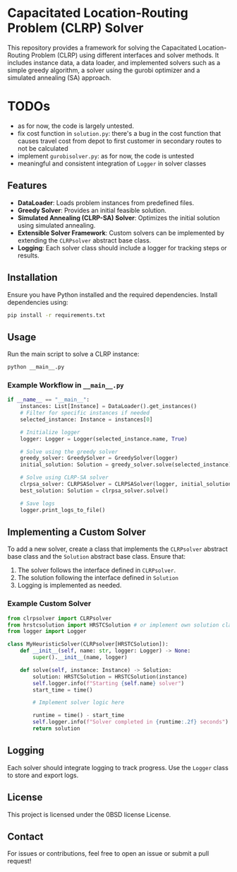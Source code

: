 # Capacitated Location-Routing Problem (CLRP) Solver

This repository provides a framework for solving the Capacitated Location-Routing Problem (CLRP) using different interfaces and solver methods. It includes instance data, a data loader, and implemented solvers such as a simple greedy algorithm, a solver using the gurobi optimizer and a simulated annealing (SA) approach.

# TODOs
- as for now, the code is largely untested.
- fix cost function in `solution.py`: there's a bug in the cost function that causes travel cost from depot to first customer in secondary routes to not be calculated 
- implement `gurobisolver.py`: as for now, the code is untested
- meaningful and consistent integration of `Logger` in solver classes

## Features
- **DataLoader**: Loads problem instances from predefined files.
- **Greedy Solver**: Provides an initial feasible solution.
- **Simulated Annealing (CLRP-SA) Solver**: Optimizes the initial solution using simulated annealing.
- **Extensible Solver Framework**: Custom solvers can be implemented by extending the `CLRPsolver` abstract base class.
- **Logging**: Each solver class should include a logger for tracking steps or results.

## Installation
Ensure you have Python installed and the required dependencies. Install dependencies using:

```sh
pip install -r requirements.txt
```

## Usage
Run the main script to solve a CLRP instance:

```sh
python __main__.py
```

### Example Workflow in `__main__.py`
```python
if __name__ == "__main__":
    instances: List[Instance] = DataLoader().get_instances()
    # Filter for specific instances if needed
    selected_instance: Instance = instances[0]

    # Initialize logger
    logger: Logger = Logger(selected_instance.name, True)

    # Solve using the greedy solver
    greedy_solver: GreedySolver = GreedySolver(logger)
    initial_solution: Solution = greedy_solver.solve(selected_instance)

    # Solve using CLRP-SA solver
    clrpsa_solver: CLRPSASolver = CLRPSASolver(logger, initial_solution)
    best_solution: Solution = clrpsa_solver.solve()

    # Save logs
    logger.print_logs_to_file()
```

## Implementing a Custom Solver
To add a new solver, create a class that implements the `CLRPsolver` abstract base class and the `Solution` abstract base class. Ensure that:
1. The solver follows the interface defined in `CLRPsolver`.
2. The solution following the interface defined in `Solution`
3. Logging is implemented as needed.

### Example Custom Solver
```python
from clrpsolver import CLRPsolver
from hrstcsolution import HRSTCSolution # or implement own solution class
from logger import Logger

class MyHeuristicSolver(CLRPsolver[HRSTCSolution]):
    def __init__(self, name: str, logger: Logger) -> None:
        super().__init__(name, logger)

    def solve(self, instance: Instance) -> Solution:
        solution: HRSTCSolution = HRSTCSolution(instance)
        self.logger.info(f"Starting {self.name} solver")
        start_time = time()

        # Implement solver logic here

        runtime = time() - start_time
        self.logger.info(f"Solver completed in {runtime:.2f} seconds")
        return solution
```

## Logging
Each solver should integrate logging to track progress. Use the `Logger` class to store and export logs.

## License
This project is licensed under the 0BSD license License.

## Contact
For issues or contributions, feel free to open an issue or submit a pull request!

